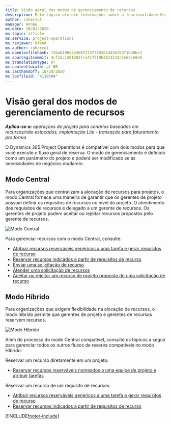 ```yaml
---
title: Visão geral dos modos de gerenciamento de recursos
description: Este tópico oferece informações sobre a funcionalidade Gerenciamento de recursos no Dynamics 365 Project Operations.
author: ruhercul
manager: Annbe
ms.date: 10/01/2020
ms.topic: article
ms.service: project-operations
ms.reviewer: kfend
ms.author: ruhercul
ms.openlocfilehash: 73ba6190e2e366f22372102d14d26f6d71ba0bc1
ms.sourcegitcommit: 4cf1dc1561b92fca4175f0b3813133c5e63ce8e6
ms.translationtype: HT
ms.contentlocale: pt-BR
ms.lasthandoff: 10/28/2020
ms.locfileid: "4118504"
---
```

# <a name="resource-management-modes-overview"></a>Visão geral dos modos de gerenciamento de recursos

_**Aplica-se a:** operações de projeto para cenários baseados em recursos/não estocados, implantação Lite - transação para faturamento pro forma_


O Dynamics 365 Project Operations é compatível com dois modos para que você execute o fluxo geral de reserva. O modo de gerenciamento é definido como um parâmetro do projeto e poderá ser modificado se as necessidades de negócios mudarem.    

## <a name="central-mode"></a>Modo Central
Para organizações que centralizam a alocação de recursos para projetos, o modo Central fornece uma maneira de garantir que os gerentes de projeto possam definir os requisitos de recursos no nível do projeto. O atendimento dos requisitos de recursos é delegado a um gerente de recursos. Os gerentes de projeto podem aceitar ou rejeitar recursos propostos pelo gerente de recursos.

![Modo Central](./media/resource-management-central.png)

Para gerenciar recursos com o modo Central, consulte:

- [Atribuir recursos reserváveis genéricos a uma tarefa e gerar requisitos de recurso](https://docs.microsoft.com/dynamics365/project-service/assign-generic-bookable-resource)
- [Reservar recursos indicados a partir de requisitos de recurso](https://docs.microsoft.com/dynamics365/project-service/book-named-resource)
- [Enviar uma solicitação de recurso](https://docs.microsoft.com/dynamics365/project-service/submit-resource-request)
- [Atender uma solicitação de recursos](https://docs.microsoft.com/dynamics365/project-service/resource-management-fulfill-requests)
- [Aceitar ou rejeitar um recurso de projeto proposto de uma solicitação de recurso](https://docs.microsoft.com/dynamics365/project-service/accept-reject-proposed-resource)

## <a name="hybrid-mode"></a>Modo Híbrido
Para organizações que exigem flexibilidade na alocação de recursos, o modo híbrido permite que gerentes de projeto e gerentes de recursos reservem recursos.

![Modo Híbrido](./media/resource-management-hybrid.png)

Além do processo do modo Central compatível, consulte os tópicos a seguir para gerenciar todos os outros fluxos de reserva compatíveis no modo Híbrido:

Reservar um recurso diretamente em um projeto:
- [Reservar recursos reserváveis nomeados a uma equipe de projeto e atribuir tarefas](https://docs.microsoft.com/dynamics365/project-service/assign-named-bookable-resource)

Reservar um recurso de um requisito de recursos:
- [Atribuir recursos reserváveis genéricos a uma tarefa e gerar requisitos de recurso](https://docs.microsoft.com/dynamics365/project-service/assign-generic-bookable-resource)
- [Reservar recursos indicados a partir de requisitos de recurso](https://docs.microsoft.com/dynamics365/project-service/book-named-resource)


[!INCLUDE[footer-include](../includes/footer-banner.md)]